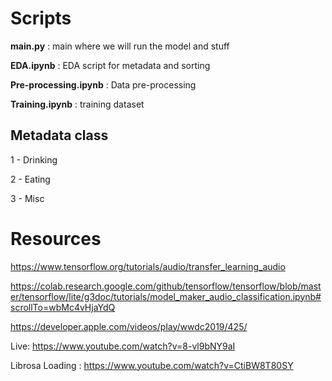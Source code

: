 # Scripts 

**main.py** : main where we will run the model and stuff 

**EDA.ipynb** : EDA script for metadata and sorting 

**Pre-processing.ipynb** : Data pre-processing 

**Training.ipynb** : training dataset 



## Metadata class

1 - Drinking 

2 - Eating 

3 - Misc

# Resources 

https://www.tensorflow.org/tutorials/audio/transfer_learning_audio 

https://colab.research.google.com/github/tensorflow/tensorflow/blob/master/tensorflow/lite/g3doc/tutorials/model_maker_audio_classification.ipynb#scrollTo=wbMc4vHjaYdQ

https://developer.apple.com/videos/play/wwdc2019/425/ 



Live: https://www.youtube.com/watch?v=8-vl9bNY9aI 

Librosa Loading : https://www.youtube.com/watch?v=CtiBW8T80SY 
